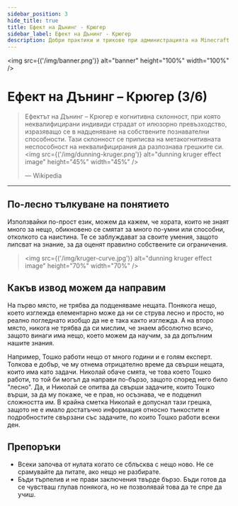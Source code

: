 ```yaml
---
sidebar_position: 3
hide_title: true
title: Ефект на Дънинг - Крюгер
sidebar_label: Ефект на Дънинг - Крюгер
description: Добри практики и трикове при администрацията на Minecraft сървър - Ефект на Дънинг - Крюгер
---
```


<img src={('/img/banner.png')} alt="banner" height="100%" width="100%" />

<div class="text--center">
<h1>Ефект на Дънинг – Крюгер (3/6)</h1>
</div>

> Ефектът на Дънинг – Крюгер е когнитивна склонност, при която неквалифицирани индивиди страдат от 
> илюзорно превъзходство, изразяващо се в надценяване на собствените познавателни способности. 
> Тази склонност се приписва на метакогнитивната неспособност на неквалифицирания да разпознава грешките си.
> <img src={('/img/dunning-kruger.png')} alt="dunning kruger effect image" height="45%" width="45%" />
> 
> — Wikipedia

---

## По-лесно тълкуване на понятието
Използвайки по-прост език, можем да кажем, че хората, които не знаят много за нещо, обикновено се смятат за много 
по-умни или способни, отколкото са наистина. Те се заблуждават за своите умения, защото липсват на знание, за да оценят 
правилно собствените си ограничения.
> <img src={('/img/kruger-curve.jpg')} alt="dunning kruger effect image" height="70%" width="70%" />

## Какъв извод можем да направим
На първо място, не трябва да подценяваме нещата. Понякога нещо, което изглежда елементарно може да ни се струва лесно
и просто, но реално погледнато изобщо да не е така както изглежда. А на второ място, никога не трябва да си мислим, че
знаем абсолютно всичо, защото винаги има нещо, което можем да научим, за да допълним нашите знания.

Например, Тошко работи нещо от много години и е голям експерт. Толкова е добър, че му отнема отрицателно време да
свърши нещата, които има като задачи. Николай обаче смята, че това което Тошко работи, то той би могъл да направи
по-бързо, защото според него било "лесно". Да, и Николай се опитва да свърши задачите, които Тошко върши, за да му
покаже, че е прав, но осъзнава, че е подценил сложността им. В крайна сметка Николай е допуснал тази грешка, защото
не е имало достатъчно информация относно тънкостите и подробностите свързани със задачите, по които Тошко работи всеки ден.

## Препоръки

- Всеки започва от нулата когато се сблъсква с нещо ново. Не се срамувайте да питате, ако нещо не разбирате.
- Бъди търпелив и не прави заключения твърде бързо. Бъди готов да се чувстваш глупав понякога, но не позволявай това да те спре да учиш.